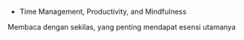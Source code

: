 - Time Management, Productivity, and Mindfulness

Membaca dengan sekilas, yang penting mendapat esensi utamanya
